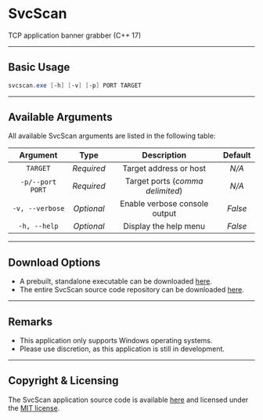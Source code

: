 # SvcScan

TCP application banner grabber (C++ 17)

***

## Basic Usage

```powershell
svcscan.exe [-h] [-v] [-p] PORT TARGET
```

***

## Available Arguments

All available SvcScan arguments are listed in the following table:

| Argument         | Type       | Description                      | Default |
|:----------------:|:----------:|:--------------------------------:|:-------:|
| `TARGET`         | *Required* | Target address or host           | *N/A*   |
| `-p/--port PORT` | *Required* | Target ports (*comma delimited*) | *N/A*   |
| `-v, --verbose`  | *Optional* | Enable verbose console output    | *False* |
| `-h, --help`     | *Optional* | Display the help menu            | *False* |

***

## Download Options

* A prebuilt, standalone executable can be downloaded
[here](https://raw.githubusercontent.com/vandavey/SvcScan/main/x64/Zips/SvcScan_Win-x64.zip).
* The entire SvcScan source code repository can be downloaded
[here](https://github.com/vandavey/SvcScan/archive/main.zip).

***

## Remarks

* This application only supports Windows operating systems.
* Please use discretion, as this application is still in development.

***

## Copyright & Licensing

The SvcScan application source code is available
[here](https://github.com/vandavey/SvcScan) and licensed
under the [MIT license](LICENSE.md).
